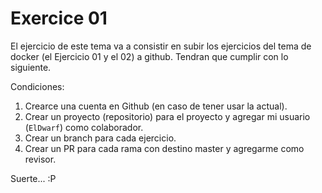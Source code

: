 # Exercice 01

El ejercicio de este tema va a consistir en subir los ejercicios del tema de docker (el Ejercicio 01 y el 02) a github. Tendran que cumplir con lo siguiente.

Condiciones:

1. Crearce una cuenta en Github (en caso de tener usar la actual).
2. Crear un proyecto (repositorio) para el proyecto y agregar mi usuario (`ElDwarf`) como colaborador.
3. Crear un branch para cada ejercicio.
4. Crear un PR para cada rama con destino master y agregarme como revisor.


Suerte... :P
